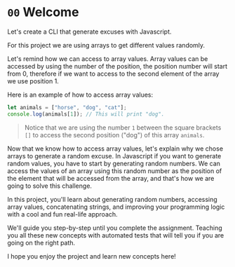 # `00` Welcome

Let's create a CLI that generate excuses with Javascript.

For this project we are using arrays to get different values randomly. 

Let's remind how we can access to array values. Array values can be accessed by using the number of the position, the position number will start from 0, therefore if we want to access to the second element of the array we use position 1.

Here is an example of how to access array values:

```js
let animals = ["horse", "dog", "cat"];
console.log(animals[1]); // This will print "dog".
```

> Notice that we are using the number `1` between the square brackets `[]` to access the second position ("dog") of this array `animals`.

Now that we know how to access array values, let's explain why we chose arrays to generate a random excuse. In Javascript if you want to generate random values, you have to start by generating random numbers. We can access the values of an array using this random number as the position of the element that will be accessed from the array, and that's how we are going to solve this challenge.

In this project, you'll learn about generating random numbers, accessing array values, concatenating strings, and improving your programming logic with a cool and fun real-life approach.

We'll guide you step-by-step until you complete the assignment. Teaching you all these new concepts with automated tests that will tell you if you are going on the right path.

I hope you enjoy the project and learn new concepts here!

